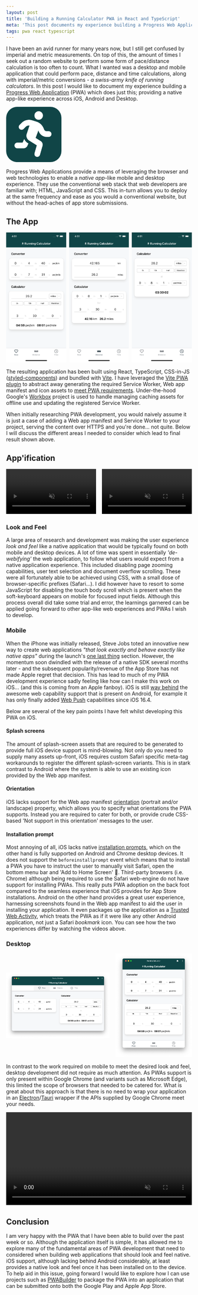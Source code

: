 ```yaml
---
layout: post
title: 'Building a Running Calculator PWA in React and TypeScript'
meta: 'This post documents my experience building a Progress Web Application which calculates running pace, time and distance, along with common-place imperial/metric measurement conversions'
tags: pwa react typescript
---
```


I have been an avid runner for many years now, but I still get confused by imperial and metric measurements.
On top of this, the amount of times I seek out a random website to perform some form of pace/distance calculation is too often to count.
What I wanted was a desktop and mobile application that could perform pace, distance and time calculations, along with imperial/metric conversions - _a swiss-army knife of running calculators_.
In this post I would like to document my experience building a [Progress Web Application](https://web.dev/articles/what-are-pwas) (PWA) which does just this; providing a native app-like experience across iOS, Android and Desktop.

<!--more-->

<a href="https://eddmann.com/running-calculator/">
  <img src="/uploads/building-a-running-calculator-pwa-in-react-and-typescript/app-icon.png" style="max-width:150px;border-radius:20%;margin:0 auto;" alt="App Icon" />
</a>

Progress Web Applications provide a means of leveraging the browser and web technologies to enable a _native app_-like mobile and desktop experience.
They use the conventional web stack that web developers are familiar with; HTML, JavaScript and CSS.
This in-turn allows you to deploy at the same frequency and ease as you would a conventional website, but without the head-aches of app store submissions.

## The App

<div style="display:flex;gap:0.5rem;flex-direction:row;margin:1rem 0 0;">
  <div>
    <img src="/uploads/building-a-running-calculator-pwa-in-react-and-typescript/ios-pace.png" alt="Pace" />
  </div>
  <div>
    <img src="/uploads/building-a-running-calculator-pwa-in-react-and-typescript/ios-distance.png" alt="Distance" />
  </div>
  <div>
    <img src="/uploads/building-a-running-calculator-pwa-in-react-and-typescript/ios-time.png" alt="Time" />
  </div>
</div>

The resulting application has been built using React, TypeScript, CSS-in-JS ([styled-components](https://styled-components.com/)) and bundled with [Vite](https://vitejs.dev/).
I have leveraged the [Vite PWA plugin](https://vite-pwa-org.netlify.app/) to abstract away generating the required Service Worker, Web app manifest and icon assets to [meet PWA requirements](https://developer.mozilla.org/en-US/docs/Web/Progressive_web_apps/Tutorials/js13kGames/Installable_PWAs#requirements).
Under-the-hood Google's [Workbox](https://developer.chrome.com/docs/workbox/) project is used to handle managing caching assets for offline use and updating the registered Service Worker.

When initially researching PWA development, you would naively assume it is just a case of adding a Web app manifest and Service Worker to your project, serving the content over HTTPS and you're done... not quite.
Below I will discuss the different areas I needed to consider which lead to final result shown above.

## App'ification

<div style="display:flex;gap:1rem;align-items:center;margin:1rem 0 0;">
  <div>
    <video style="width:100%;" controls muted>
      <source src="/uploads/building-a-running-calculator-pwa-in-react-and-typescript/ios-install.mp4" type="video/mp4">
    </video>
  </div>
  <div>
    <video style="width:100%" controls muted>
      <source src="/uploads/building-a-running-calculator-pwa-in-react-and-typescript/android-install.mp4" type="video/mp4">
    </video>
  </div>
</div>

### Look and Feel

A large area of research and development was making the user experience _look and feel_ like a native application that would be typically found on both mobile and desktop devices.
A lot of time was spent in essentially _'de-webifying'_ the web application, to follow what users would expect from a native application experience.
This included disabling page zooming capabilities, user text selection and document overflow scrolling.
These were all fortunately able to be achieved using CSS, with a small dose of browser-specific prefixes (Safari...).
I did however have to resort to some JavaScript for disabling the touch body scroll which is present when the soft-keyboard appears on mobile for focused input fields.
Although this process overall did take some trial and error, the learnings garnered can be applied going forward to other app-like web experiences and PWAs I wish to develop.

### Mobile

When the iPhone was initially released, Steve Jobs toted an innovative new way to create web applications _"that look exactly and behave exactly like native apps"_ during the launch's [one last thing](https://www.youtube.com/watch?v=ZlE7dzoD6GA) section.
However, the momentum soon dwindled with the release of a native SDK several months later - and the subsequent popularity/revenue of the App Store has not made Apple regret that decision.
This has lead to much of my PWA development experience sadly feeling like how can I make this work on iOS... (and this is coming from an Apple fanboy).
iOS is still [way behind](https://firt.dev/notes/pwa-ios/) the awesome web capability support that is present on Android, for example it has only finally added [Web Push](https://developer.mozilla.org/en-US/docs/Web/API/Push_API) capabilities since iOS 16.4.

Below are several of the key pain points I have felt whilst developing this PWA on iOS.

#### Splash screens

The amount of splash-screen assets that are required to be generated to provide full iOS device support is mind-blowing.
Not only do you need to supply many assets up-front, iOS requires custom Safari specific meta-tag workarounds to register the different splash-screen variants.
This is in stark contrast to Android where the system is able to use an existing icon provided by the Web app manifest.

#### Orientation

iOS lacks support for the Web app manifest [orientation](https://developer.mozilla.org/en-US/docs/Web/Manifest/orientation) (portrait and/or landscape) property, which allows you to specify what orientations the PWA supports.
Instead you are required to cater for both, or provide crude CSS-based 'Not support in this orientation' messages to the user.

#### Installation prompt

Most annoying of all, iOS lacks native [installation prompts](https://web.dev/learn/pwa/installation-prompt), which on the other hand is fully supported on Android and Chrome desktop devices.
It does not support the `beforeinstallprompt` event which means that to install a PWA you have to instruct the user to manually visit Safari, open the bottom menu bar and 'Add to Home Screen' 🤦.
Third-party browsers (i.e. Chrome) although being required to use the Safari web-engine do not have support for installing PWAs.
This really puts PWA adoption on the back foot compared to the seamless experience that iOS provides for App Store installations.
Android on the other hand provides a great user experience, harnessing screenshots found in the Web app manifest to aid the user in installing your application.
It even packages up the application as a [Trusted Web Activity](https://developer.chrome.com/docs/android/trusted-web-activity/), which treats the PWA as if it were like any other Android application, not just a Safari _bookmark_ icon.
You can see how the two experiences differ by watching the videos above.

### Desktop

<div style="display:flex;gap:1rem;flex-direction:row;align-items:center;">
  <div>
    <img src="/uploads/building-a-running-calculator-pwa-in-react-and-typescript/desktop-wide-pace.png" alt="Desktop (wide)" />
  </div>
  <div>
    <img src="/uploads/building-a-running-calculator-pwa-in-react-and-typescript/desktop-narrow-pace.png" alt="Desktop (narrow)" />
  </div>
</div>

In contrast to the work required on mobile to meet the desired look and feel, desktop development did not require as much attention.
As PWAs support is only present within Google Chrome (and variants such as Microsoft Edge), this limited the scope of browsers that needed to be catered for.
What is great about this approach is that there is no need to wrap your application in an [Electron](https://www.electronjs.org/)/[Tauri](https://tauri.app/) wrapper if the APIs supplied by Google Chrome meet your needs.

<video style="width:100%" controls muted>
  <source src="/uploads/building-a-running-calculator-pwa-in-react-and-typescript/desktop-install.mp4" type="video/mp4">
</video>

## Conclusion

I am very happy with the PWA that I have been able to build over the past week or so.
Although the application itself is simple, it has allowed me to explore many of the fundamental areas of PWA development that need to considered when building web applications that should look and feel native.
iOS support, although lacking behind Android considerably, at least provides a native look and feel once it has been installed on to the device.
To help aid in this issue, going forward I would like to explore how I can use projects such as [PWABuilder](https://www.pwabuilder.com/) to package the PWA into an application that can be submitted onto both the Google Play and Apple App Store.
